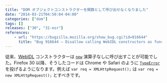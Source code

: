```yaml
---
title: "DOM オブジェクトコンストラクターを関数として呼び出せなくなりました"
date: "2014-03-21T04:50:04-04:00"
categories: ["dom"]
tags: []
releases: ["30", "31-esr"]
references:
    - url: "https://bugzilla.mozilla.org/show_bug.cgi?id=916644"
      title: "Bug 916644 – Disallow calling WebIDL constructors as functions on the web"
---
```

従来、[WebIDL](https://dxr.mozilla.org/mozilla-central/source/dom/webidl/) コンストラクターは [`new`](https://developer.mozilla.org/docs/Web/JavaScript/Reference/Operators/new) 演算子なしに呼び出すことが可能でした。Firefox 30 以降、そうしたコードは Chrome や Safari のように [`TypeError`](https://developer.mozilla.org/docs/Web/JavaScript/Reference/Global_Objects/TypeError) を投げるようになります。例えば `var req = XMLHttpRequest();` は `var req = new XMLHttpRequest();` とすべきです。
